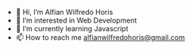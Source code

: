 - 👋 Hi, I’m Alfian Wilfredo Horis
- 👀 I’m interested in Web Development
- 🌱 I’m currently learning Javascript
- 📫 How to reach me alfianwilfredohoris@gmail.com

<!---
alfianwilfo/alfianwilfo is a ✨ special ✨ repository because its `README.md` (this file) appears on your GitHub profile.
You can click the Preview link to take a look at your changes.
--->
